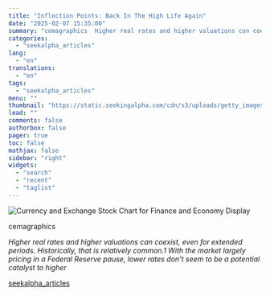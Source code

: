 ```yaml
---
title: "Inflection Points: Back In The High Life Again"
date: "2025-02-07 15:35:00"
summary: "cemagraphics  Higher real rates and higher valuations can coexist, even for extended periods. Historically, that is relatively common.1 With the market largely pricing in a Federal Reserve pause, lower rates don’t seem to be a potential catalyst to higher"
categories:
  - "seekalpha_articles"
lang:
  - "en"
translations:
  - "en"
tags:
  - "seekalpha_articles"
menu: ""
thumbnail: "https://static.seekingalpha.com/cdn/s3/uploads/getty_images/1358927461/image_1358927461.jpg"
lead: ""
comments: false
authorbox: false
pager: true
toc: false
mathjax: false
sidebar: "right"
widgets:
  - "search"
  - "recent"
  - "taglist"
---
```


![Currency and Exchange Stock Chart for Finance and Economy Display](https://static.seekingalpha.com/cdn/s3/uploads/getty_images/1358927461/image_1358927461.jpg?io=getty-c-w750) 



cemagraphics





*Higher real rates and higher valuations can coexist, even for extended periods. Historically, that is relatively common.1 With the market largely pricing in a Federal Reserve pause, lower rates don’t seem to be a potential catalyst to higher*

[seekalpha_articles](https://seekingalpha.com/article/4756034-inflection-points-back-high-life-again)

